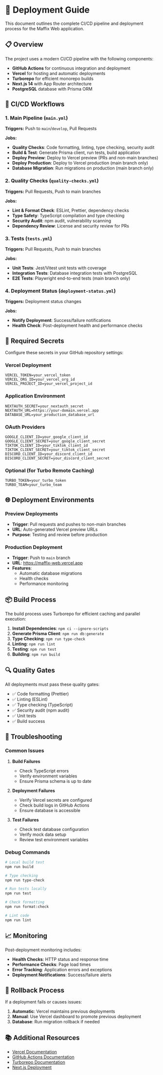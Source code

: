 # 🚀 Deployment Guide

This document outlines the complete CI/CD pipeline and deployment process for the Maffix Web application.

## 📋 Overview

The project uses a modern CI/CD pipeline with the following components:

- **GitHub Actions** for continuous integration and deployment
- **Vercel** for hosting and automatic deployments
- **Turborepo** for efficient monorepo builds
- **Next.js 14** with App Router architecture
- **PostgreSQL** database with Prisma ORM

## 🔄 CI/CD Workflows

### 1. Main Pipeline (`main.yml`)

**Triggers:** Push to `main`/`develop`, Pull Requests

**Jobs:**
- **Quality Checks**: Code formatting, linting, type checking, security audit
- **Build & Test**: Generate Prisma client, run tests, build application
- **Deploy Preview**: Deploy to Vercel preview (PRs and non-main branches)
- **Deploy Production**: Deploy to Vercel production (main branch only)
- **Database Migration**: Run migrations on production (main branch only)

### 2. Quality Checks (`quality-checks.yml`)

**Triggers:** Pull Requests, Push to main branches

**Jobs:**
- **Lint & Format Check**: ESLint, Prettier, dependency checks
- **Type Safety**: TypeScript compilation and type checking
- **Security Audit**: npm audit, vulnerability scanning
- **Dependency Review**: License and security review for PRs

### 3. Tests (`tests.yml`)

**Triggers:** Pull Requests, Push to main branches

**Jobs:**
- **Unit Tests**: Jest/Vitest unit tests with coverage
- **Integration Tests**: Database integration tests with PostgreSQL
- **E2E Tests**: Playwright end-to-end tests (main branch only)

### 4. Deployment Status (`deployment-status.yml`)

**Triggers:** Deployment status changes

**Jobs:**
- **Notify Deployment**: Success/failure notifications
- **Health Check**: Post-deployment health and performance checks

## 🔧 Required Secrets

Configure these secrets in your GitHub repository settings:

### Vercel Deployment
```
VERCEL_TOKEN=your_vercel_token
VERCEL_ORG_ID=your_vercel_org_id
VERCEL_PROJECT_ID=your_vercel_project_id
```

### Application Environment
```
NEXTAUTH_SECRET=your_nextauth_secret
NEXTAUTH_URL=https://your-domain.vercel.app
DATABASE_URL=your_production_database_url
```

### OAuth Providers
```
GOOGLE_CLIENT_ID=your_google_client_id
GOOGLE_CLIENT_SECRET=your_google_client_secret
TIKTOK_CLIENT_ID=your_tiktok_client_id
TIKTOK_CLIENT_SECRET=your_tiktok_client_secret
DISCORD_CLIENT_ID=your_discord_client_id
DISCORD_CLIENT_SECRET=your_discord_client_secret
```

### Optional (for Turbo Remote Caching)
```
TURBO_TOKEN=your_turbo_token
TURBO_TEAM=your_turbo_team
```

## 🌐 Deployment Environments

### Preview Deployments
- **Trigger**: Pull requests and pushes to non-main branches
- **URL**: Auto-generated Vercel preview URLs
- **Purpose**: Testing and review before production

### Production Deployment
- **Trigger**: Push to `main` branch
- **URL**: https://maffix-web.vercel.app
- **Features**: 
  - Automatic database migrations
  - Health checks
  - Performance monitoring

## 📦 Build Process

The build process uses Turborepo for efficient caching and parallel execution:

1. **Install Dependencies**: `npm ci --ignore-scripts`
2. **Generate Prisma Client**: `npm run db:generate`
3. **Type Checking**: `npm run type-check`
4. **Linting**: `npm run lint`
5. **Testing**: `npm run test`
6. **Building**: `npm run build`

## 🔍 Quality Gates

All deployments must pass these quality gates:

- ✅ Code formatting (Prettier)
- ✅ Linting (ESLint)
- ✅ Type checking (TypeScript)
- ✅ Security audit (npm audit)
- ✅ Unit tests
- ✅ Build success

## 🚨 Troubleshooting

### Common Issues

1. **Build Failures**
   - Check TypeScript errors
   - Verify environment variables
   - Ensure Prisma schema is up to date

2. **Deployment Failures**
   - Verify Vercel secrets are configured
   - Check build logs in GitHub Actions
   - Ensure database is accessible

3. **Test Failures**
   - Check test database configuration
   - Verify mock data setup
   - Review test environment variables

### Debug Commands

```bash
# Local build test
npm run build

# Type checking
npm run type-check

# Run tests locally
npm run test

# Check formatting
npm run format:check

# Lint code
npm run lint
```

## 📈 Monitoring

Post-deployment monitoring includes:

- **Health Checks**: HTTP status and response time
- **Performance Checks**: Page load times
- **Error Tracking**: Application errors and exceptions
- **Deployment Notifications**: Success/failure alerts

## 🔄 Rollback Process

If a deployment fails or causes issues:

1. **Automatic**: Vercel maintains previous deployments
2. **Manual**: Use Vercel dashboard to promote previous deployment
3. **Database**: Run migration rollback if needed

## 📚 Additional Resources

- [Vercel Documentation](https://vercel.com/docs)
- [GitHub Actions Documentation](https://docs.github.com/en/actions)
- [Turborepo Documentation](https://turbo.build/repo/docs)
- [Next.js Deployment](https://nextjs.org/docs/deployment)
